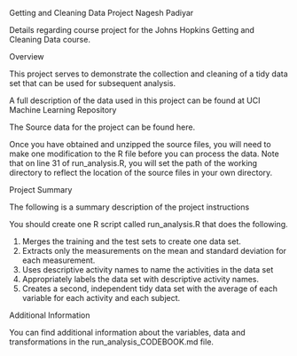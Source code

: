 Getting and Cleaning Data Project
Nagesh Padiyar

Details regarding course project for the Johns Hopkins Getting and Cleaning Data course.

Overview

This project serves to demonstrate the collection and cleaning of a tidy data set that can be used for subsequent analysis. 

A full description of the data used in this project can be found at UCI Machine Learning Repository

The Source data for the project can be found here.

Once you have obtained and unzipped the source files, you will need to make one modification to the R file before you can process the data. Note that on line 31 of run_analysis.R, you will set the path of the working directory to reflect the location of the source files in your own directory.

Project Summary

The following is a summary description of the project instructions

You should create one R script called run_analysis.R that does the following. 

1. Merges the training and the test sets to create one data set. 
2. Extracts only the measurements on the mean and standard deviation for each measurement. 
3. Uses descriptive activity names to name the activities in the data set 
4. Appropriately labels the data set with descriptive activity names. 
5. Creates a second, independent tidy data set with the average of each variable for each activity and each subject.

Additional Information

You can find additional information about the variables, data and transformations in the run_analysis_CODEBOOK.md file.
